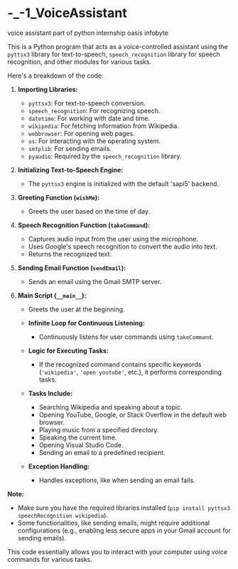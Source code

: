 # -_-1_VoiceAssistant
voice assistant part of python internship oasis infobyte

This is a Python program that acts as a voice-controlled assistant using the `pyttsx3` library for text-to-speech, `speech_recognition` library for speech recognition, and other modules for various tasks.

Here's a breakdown of the code:

1. **Importing Libraries:**
   - `pyttsx3`: For text-to-speech conversion.
   - `speech_recognition`: For recognizing speech.
   - `datetime`: For working with date and time.
   - `wikipedia`: For fetching information from Wikipedia.
   - `webbrowser`: For opening web pages.
   - `os`: For interacting with the operating system.
   - `smtplib`: For sending emails.
   - `pyaudio`: Required by the `speech_recognition` library.

2. **Initializing Text-to-Speech Engine:**
   - The `pyttsx3` engine is initialized with the default 'sapi5' backend.

3. **Greeting Function (`wishMe`):**
   - Greets the user based on the time of day.

4. **Speech Recognition Function (`takeCommand`):**
   - Captures audio input from the user using the microphone.
   - Uses Google's speech recognition to convert the audio into text.
   - Returns the recognized text.

5. **Sending Email Function (`sendEmail`):**
   - Sends an email using the Gmail SMTP server.

6. **Main Script (`__main__`):**
   - Greets the user at the beginning.

   - **Infinite Loop for Continuous Listening:**
     - Continuously listens for user commands using `takeCommand`.

   - **Logic for Executing Tasks:**
     - If the recognized command contains specific keywords (`'wikipedia'`, `'open youtube'`, etc.), it performs corresponding tasks.

   - **Tasks Include:**
     - Searching Wikipedia and speaking about a topic.
     - Opening YouTube, Google, or Stack Overflow in the default web browser.
     - Playing music from a specified directory.
     - Speaking the current time.
     - Opening Visual Studio Code.
     - Sending an email to a predefined recipient.

   - **Exception Handling:**
     - Handles exceptions, like when sending an email fails.

**Note:**
- Make sure you have the required libraries installed (`pip install pyttsx3 speechRecognition wikipedia`).
- Some functionalities, like sending emails, might require additional configurations (e.g., enabling less secure apps in your Gmail account for sending emails).

This code essentially allows you to interact with your computer using voice commands for various tasks.
